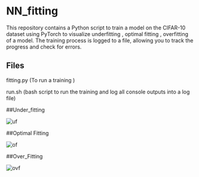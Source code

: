 # NN_fitting
This repository contains a Python script to train a model on the CIFAR-10 dataset using PyTorch to visualize underfitting , optimal fitting , overfitting of a model.
The training process is logged to a file, allowing you to track the progress and check for errors.

## Files
fitting.py (To run a training ) 

run.sh (bash script to run the training and log all console outputs into a log file)

##Under_fitting

![uf](https://github.com/user-attachments/assets/f9343ccc-1ea2-4ca2-b4e0-662d1bc3b799)

##Optimal Fitting

![of](https://github.com/user-attachments/assets/4111f582-ae45-4f57-ba59-52bfed843e13)

##Over_Fitting

![ovf](https://github.com/user-attachments/assets/467595b4-3125-44cd-a05a-82f417fd5cf7)


